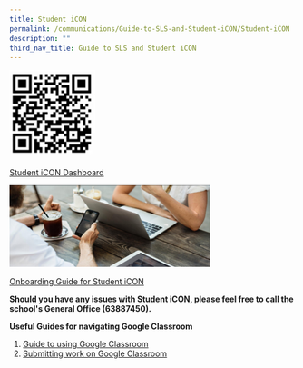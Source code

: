 ```yaml
---
title: Student iCON
permalink: /communications/Guide-to-SLS-and-Student-iCON/Student-iCON
description: ""
third_nav_title: Guide to SLS and Student iCON
---
```

<img style="width:30%;height:50%" src="/images/Communications/Students%20iCON.png">

[Student iCON Dashboard](https://workspace.google.com/dashboard)

<img style="width:70%;height:50%" src="/images/Communications/Capture1.png">

[Onboarding Guide for Student iCON](/files/Communications/Guide%20to%20using%20SLS%20and%20iCON/Student%20iCON%20Onboarding%20Guide_students.pdf)

**Should you have any issues with Student iCON, please feel free to call the school's General Office (63887450).**

**Useful Guides for navigating Google Classroom**

1. [Guide to using Google Classroom](/files/Communications/Guide%20to%20using%20SLS%20and%20iCON/GC%20Guide%20to%20using%20google%20classroom.pdf)
2. [Submitting work on Google Classroom](/files/Communications/Guide%20to%20using%20SLS%20and%20iCON/Submitting%20work%20on%20google%20classroom.pdf)